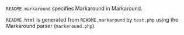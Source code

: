 
`README.markaround` specifies Markaround in Markaround.

`README.html` is generated from `README.markaround` by `test.php` using the Markaround parser (`markaround.php`).